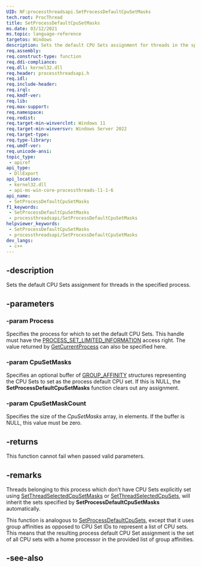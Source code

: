 ```yaml
---
UID: NF:processthreadsapi.SetProcessDefaultCpuSetMasks
tech.root: ProcThread
title: SetProcessDefaultCpuSetMasks
ms.date: 03/12/2021
ms.topic: language-reference
targetos: Windows
description: Sets the default CPU Sets assignment for threads in the specified process.
req.assembly: 
req.construct-type: function
req.ddi-compliance: 
req.dll: kernel32.dll
req.header: processthreadsapi.h
req.idl: 
req.include-header: 
req.irql: 
req.kmdf-ver: 
req.lib: 
req.max-support: 
req.namespace: 
req.redist: 
req.target-min-winverclnt: Windows 11
req.target-min-winversvr: Windows Server 2022
req.target-type: 
req.type-library: 
req.umdf-ver: 
req.unicode-ansi: 
topic_type:
 - apiref
api_type:
 - DllExport
api_location:
 - kernel32.dll
 - api-ms-win-core-processthreads-l1-1-6
api_name:
 - SetProcessDefaultCpuSetMasks
f1_keywords:
 - SetProcessDefaultCpuSetMasks
 - processthreadsapi/SetProcessDefaultCpuSetMasks
helpviewer_keywords:
 - SetProcessDefaultCpuSetMasks
 - processthreadsapi/SetProcessDefaultCpuSetMasks
dev_langs:
 - c++
---
```


## -description

Sets the default CPU Sets assignment for threads in the specified process. 

## -parameters

### -param Process

Specifies the process for which to set the default CPU Sets. This handle must have the [PROCESS_SET_LIMITED_INFORMATION](/windows/win32/procthread/process-security-and-access-rights) access right. The value returned by [GetCurrentProcess](nf-processthreadsapi-getcurrentprocess.md) can also be specified here.

### -param CpuSetMasks

Specifies an optional buffer of [GROUP_AFFINITY](../winnt/ns-winnt-group_affinity.md) structures representing the CPU Sets to set as the process default CPU set. If this is NULL, the **SetProcessDefaultCpuSetMasks** function clears out any assignment.

### -param CpuSetMaskCount

Specifies the size of the *CpuSetMasks* array, in elements. If the buffer is NULL, this value must be zero. 

## -returns

This function cannot fail when passed valid parameters.

## -remarks

Threads belonging to this process which don’t have CPU Sets explicitly set using [SetThreadSelectedCpuSetMasks](nf-processthreadsapi-setthreadselectedcpusetmasks.md) or [SetThreadSelectedCpuSets](nf-processthreadsapi-setthreadselectedcpusets.md), will inherit the sets specified by **SetProcessDefaultCpuSetMasks** automatically.

This function is analogous to [SetProcessDefaultCpuSets](nf-processthreadsapi-setprocessdefaultcpusets.md), except that it uses group affinities as opposed to CPU Set IDs to represent a list of CPU sets. This means that the resulting process default CPU Set assignment is the set of all CPU sets with a home processor in the provided list of group affinities.

## -see-also

